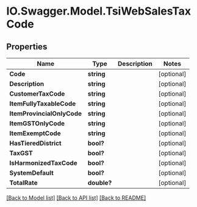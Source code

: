 # IO.Swagger.Model.TsiWebSalesTaxCode
## Properties

Name | Type | Description | Notes
------------ | ------------- | ------------- | -------------
**Code** | **string** |  | [optional] 
**Description** | **string** |  | [optional] 
**CustomerTaxCode** | **string** |  | [optional] 
**ItemFullyTaxableCode** | **string** |  | [optional] 
**ItemProvincialOnlyCode** | **string** |  | [optional] 
**ItemGSTOnlyCode** | **string** |  | [optional] 
**ItemExemptCode** | **string** |  | [optional] 
**HasTieredDistrict** | **bool?** |  | [optional] 
**TaxGST** | **bool?** |  | [optional] 
**IsHarmonizedTaxCode** | **bool?** |  | [optional] 
**SystemDefault** | **bool?** |  | [optional] 
**TotalRate** | **double?** |  | [optional] 

[[Back to Model list]](../README.md#documentation-for-models) [[Back to API list]](../README.md#documentation-for-api-endpoints) [[Back to README]](../README.md)

